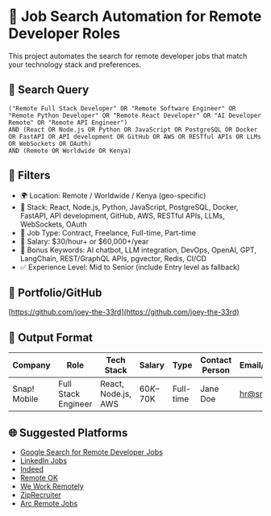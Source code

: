 # 🎯 Job Search Automation for Remote Developer Roles

This project automates the search for remote developer jobs that match your technology stack and preferences.

## 🔎 Search Query

```plaintext
("Remote Full Stack Developer" OR "Remote Software Engineer" OR "Remote Python Developer" OR "Remote React Developer" OR "AI Developer Remote" OR "Remote API Engineer")
AND (React OR Node.js OR Python OR JavaScript OR PostgreSQL OR Docker OR FastAPI OR API development OR GitHub OR AWS OR RESTful APIs OR LLMs OR WebSockets OR OAuth)
AND (Remote OR Worldwide OR Kenya)
```

## 📌 Filters

- 🌍 Location: Remote / Worldwide / Kenya (geo-specific)
- 🧰 Stack: React, Node.js, Python, JavaScript, PostgreSQL, Docker, FastAPI, API development, GitHub, AWS, RESTful APIs, LLMs, WebSockets, OAuth
- 💼 Job Type: Contract, Freelance, Full-time, Part-time
- 💸 Salary: $30/hour+ or $60,000+/year
- 🧠 Bonus Keywords: AI chatbot, LLM integration, DevOps, OpenAI, GPT, LangChain, REST/GraphQL APIs, pgvector, Redis, CI/CD
- ✅ Experience Level: Mid to Senior (include Entry level as fallback)

## 📁 Portfolio/GitHub

[https://github.com/joey-the-33rd](https://github.com/joey-the-33rd)

## 🧾 Output Format

| Company     | Role               | Tech Stack           | Salary      | Type      | Contact Person | Email/Contact | 🔗 Link                                                                 |
|-------------|--------------------|----------------------|-------------|-----------|----------------|---------------|------------------------------------------------------------------------|
| Snap! Mobile| Full Stack Engineer | React, Node.js, AWS  | $60K–$70K   | Full-time | Jane Doe       | <hr@snap.com> | [Apply](https://rubyonremote.com/jobs/58536-software-engineer-i-at-snap-mobile) |

## 🌐 Suggested Platforms

- [Google Search for Remote Developer Jobs](https://www.google.com/search?q=remote+developer+jobs+react+python+node+fastapi+docker)
- [LinkedIn Jobs](https://www.linkedin.com/jobs/)
- [Indeed](https://www.indeed.com)
- [Remote OK](https://remoteok.com/)
- [We Work Remotely](https://weworkremotely.com/)
- [ZipRecruiter](https://www.ziprecruiter.com)
- [Arc Remote Jobs](https://arc.dev/remote-jobs)
  
